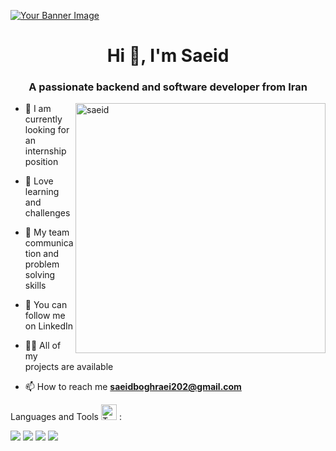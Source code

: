 [![Your Banner Image](https://imgur.com/aJOEo8T.png)](https://www.canva.com/design/DAGKqGU7QOo/I9eKK2bPy2i3iKIG5oNFyg/edit?utm_content=DAGKqGU7QOo&utm_campaign=designshare&utm_medium=link2&utm_source=sharebutton)




<h1 align="center">Hi 👋, I'm Saeid</h1>
<h3 align="center">A passionate backend and software developer from Iran</h3>

<img align="right" alt="saeid" width = "400" src ="https://mir-s3-cdn-cf.behance.net/project_modules/hd/06f21a161921919.63cd7887d0a70.gif">


- 🌱 I am currently looking for an internship position

- 🔭 Love learning and challenges

- 🎯 My team communication and problem solving skills

- 🤝 You can follow me on LinkedIn

- 👨‍💻 All of my projects are available 

- 📫 How to reach me **saeidboghraei202@gmail.com**

 Languages and Tools  <img src="https://raw.githubusercontent.com/Tarikul-Islam-Anik/Telegram-Animated-Emojis/main/Objects/Toolbox.webp" alt="Toolbox" width="25" height="25" /> :

<div >
	<img src="https://skillicons.dev/icons?i=python"/>
    <img src="https://skillicons.dev/icons?i=kotlin"/>
	<img src="https://skillicons.dev/icons?i=mysql"/>
	<img src="https://skillicons.dev/icons?i=git"/>
	
</div>

<span>  </span>



